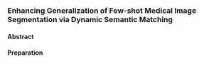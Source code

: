 ### Enhancing Generalization of Few-shot Medical Image Segmentation via Dynamic Semantic Matching


#### Abstract




#### Preparation 


